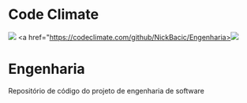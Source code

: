 # Code Climate
<a href="https://codeclimate.com/github/NickBacic/Engenharia"><img src="https://codeclimate.com/github/NickBacic/Engenharia/badges/gpa.svg" /></a> <a href="https://codeclimate.com/github/NickBacic/Engenharia><img src="https://codeclimate.com/github/NickBacic/Engenharia/badges/coverage.svg" /></a>

# Engenharia
Repositório de código do projeto de engenharia de software
